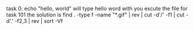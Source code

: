 task 0: echo "hello, world" will type hello word with you excute the file
for task 101 the solution is find . -type f -name "*.gif" | rev | cut -d'/' -f1 | cut -d'.' -f2,3 | rev | sort -Vf 
